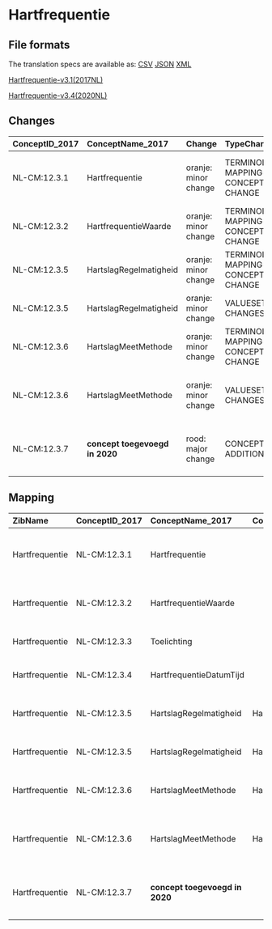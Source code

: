 # Hartfrequentie
## File formats

The translation specs are available as: 
[CSV](../csv/Hartfrequentie.csv) [JSON](../json/Hartfrequentie.json) [XML](../xml/Hartfrequentie.xml)



[Hartfrequentie-v3.1(2017NL)](https://zibs.nl/wiki/Hartfrequentie-v3.1(2017NL))

[Hartfrequentie-v3.4(2020NL)](https://zibs.nl/wiki/Hartfrequentie-v3.4(2020NL))









## Changes

| ConceptID_2017   | ConceptName_2017               | Change               | TypeChange                         | Impact_heen   | TRANSLATIE_spec_heen                                                                           | Impact_terug   | TRANSLATIE_spec_terug                                                                                             | Omschrijving                                                                 |
|:-----------------|:-------------------------------|:---------------------|:-----------------------------------|:--------------|:-----------------------------------------------------------------------------------------------|:---------------|:------------------------------------------------------------------------------------------------------------------|:-----------------------------------------------------------------------------|
| NL-CM:12.3.1     | Hartfrequentie                 | oranje: minor change | TERMINOLOGY MAPPING CONCEPT CHANGE | Medium        | SCT DefinitionCode [blank] -> [106066004 Bevinding betreffende hartritme en/of hartfrequentie] | Medium         | SCT DefinitionCode [106066004 Bevinding betreffende hartritme en/of hartfrequentie] -> [blank]                    | SNOMED CT DefintionCode concept aangepast                                    |
| NL-CM:12.3.2     | HartfrequentieWaarde           | oranje: minor change | TERMINOLOGY MAPPING CONCEPT CHANGE | Medium        | SCT DefinitionCode [blank] -> [364075005 Hartslagfrequentie]                                   | Medium         | SCT DefinitionCode [364075005 Hartslagfrequentie] -> [blank]                                                      | SNOMED CT DefintionCode concept aangepast                                    |
| NL-CM:12.3.5     | HartslagRegelmatigheid         | oranje: minor change | TERMINOLOGY MAPPING CONCEPT CHANGE | Medium        | SCT DefinitionCode [blank] -> [301112006 Bevinding betreffende hartritme]                      | Medium         | SCT DefinitionCode [301112006 Bevinding betreffende hartritme] -> [blank]                                         | SNOMED CT DefintionCode concept aangepast                                    |
| NL-CM:12.3.5     | HartslagRegelmatigheid         | oranje: minor change | VALUESET CHANGES                   | Low           | valuesets 2017 -> valueset 2020 regel                                                          | Medium         | valuesets 2017 <- valueset 2020 regel                                                                             | Deprecated item in waardelijst vervangen                                     |
| NL-CM:12.3.6     | HartslagMeetMethode            | oranje: minor change | TERMINOLOGY MAPPING CONCEPT CHANGE | Medium        | SCT DefinitionCode [blank] -> [315306007 Onderzoek per methode]                                | Medium         | SCT DefinitionCode [315306007 Onderzoek per methode] -> [blank]                                                   | SNOMED CT DefintionCode concept aangepast                                    |
| NL-CM:12.3.6     | HartslagMeetMethode            | oranje: minor change | VALUESET CHANGES                   | Low           | valuesets 2017 -> valueset 2020 regel                                                          | Medium         | valuesets 2017 <- valueset 2020 regel                                                                             | Bij nl.zorg.Hartfrequentie is de meetmethode 'Palpatie' op deprecated gezet. |
| NL-CM:12.3.7     | **concept toegevoegd in 2020** | rood: major change   | CONCEPT ADDITION                   | Low           |                                                                                                | High           | IF [blank]source->target ELSE [toon en stuur de inhoud van dit data item als vrije tekst naar een 2017 ontvanger] | Extra item HartslagSnelheid (CD) met waardelijst toegevoegd                  |

## Mapping

| ZibName        | ConceptID_2017   | ConceptName_2017               | Codelists_2017                  | Change                  | ConceptID_2020   | ConceptName_2020        | Codelists_2020                   | Bits     | Omschrijving                                                                 | TypeChange                         | Impact_heen   | TRANSLATIE_spec_heen                                                                           | Impact_terug   | TRANSLATIE_spec_terug                                                                                             |
|:---------------|:-----------------|:-------------------------------|:--------------------------------|:------------------------|:-----------------|:------------------------|:---------------------------------|:---------|:-----------------------------------------------------------------------------|:-----------------------------------|:--------------|:-----------------------------------------------------------------------------------------------|:---------------|:------------------------------------------------------------------------------------------------------------------|
| Hartfrequentie | NL-CM:12.3.1     | Hartfrequentie                 |                                 | oranje: minor change    | NL-CM:12.3.1     | Hartfrequentie          |                                  | ZIB-1179 | SNOMED CT DefintionCode concept aangepast                                    | TERMINOLOGY MAPPING CONCEPT CHANGE | Medium        | SCT DefinitionCode [blank] -> [106066004 Bevinding betreffende hartritme en/of hartfrequentie] | Medium         | SCT DefinitionCode [106066004 Bevinding betreffende hartritme en/of hartfrequentie] -> [blank]                    |
| Hartfrequentie | NL-CM:12.3.2     | HartfrequentieWaarde           |                                 | oranje: minor change    | NL-CM:12.3.2     | HartfrequentieWaarde    |                                  | ZIB-1179 | SNOMED CT DefintionCode concept aangepast                                    | TERMINOLOGY MAPPING CONCEPT CHANGE | Medium        | SCT DefinitionCode [blank] -> [364075005 Hartslagfrequentie]                                   | Medium         | SCT DefinitionCode [364075005 Hartslagfrequentie] -> [blank]                                                      |
| Hartfrequentie | NL-CM:12.3.3     | Toelichting                    |                                 | groen: geen wijzigingen | NL-CM:12.3.3     | Toelichting             |                                  |          |                                                                              |                                    |               |                                                                                                |                |                                                                                                                   |
| Hartfrequentie | NL-CM:12.3.4     | HartfrequentieDatumTijd        |                                 | groen: geen wijzigingen | NL-CM:12.3.4     | HartfrequentieDatumTijd |                                  |          |                                                                              |                                    |               |                                                                                                |                |                                                                                                                   |
| Hartfrequentie | NL-CM:12.3.5     | HartslagRegelmatigheid         | HartslagRegelmatigheidCodelijst | oranje: minor change    | NL-CM:12.3.5     | HartslagRegelmatigheid  | HartslagRegelmatigheidCodelijst  | ZIB-1179 | SNOMED CT DefintionCode concept aangepast                                    | TERMINOLOGY MAPPING CONCEPT CHANGE | Medium        | SCT DefinitionCode [blank] -> [301112006 Bevinding betreffende hartritme]                      | Medium         | SCT DefinitionCode [301112006 Bevinding betreffende hartritme] -> [blank]                                         |
| Hartfrequentie | NL-CM:12.3.5     | HartslagRegelmatigheid         | HartslagRegelmatigheidCodelijst | oranje: minor change    | NL-CM:12.3.5     | HartslagRegelmatigheid  | HartslagRegelmatigheidCodelijst  | ZIB-732  | Deprecated item in waardelijst vervangen                                     | VALUESET CHANGES                   | Low           | valuesets 2017 -> valueset 2020 regel                                                          | Medium         | valuesets 2017 <- valueset 2020 regel                                                                             |
| Hartfrequentie | NL-CM:12.3.6     | HartslagMeetMethode            | HartslagMeetMethodeCodelijst    | oranje: minor change    | NL-CM:12.3.6     | HartslagMeetMethode     | HartslagMeetMethodeCodelijst     | ZIB-1179 | SNOMED CT DefintionCode concept aangepast                                    | TERMINOLOGY MAPPING CONCEPT CHANGE | Medium        | SCT DefinitionCode [blank] -> [315306007 Onderzoek per methode]                                | Medium         | SCT DefinitionCode [315306007 Onderzoek per methode] -> [blank]                                                   |
| Hartfrequentie | NL-CM:12.3.6     | HartslagMeetMethode            | HartslagMeetMethodeCodelijst    | oranje: minor change    | NL-CM:12.3.6     | HartslagMeetMethode     | HartslagMeetMethodeCodelijst     | ZIB-509  | Bij nl.zorg.Hartfrequentie is de meetmethode 'Palpatie' op deprecated gezet. | VALUESET CHANGES                   | Low           | valuesets 2017 -> valueset 2020 regel                                                          | Medium         | valuesets 2017 <- valueset 2020 regel                                                                             |
| Hartfrequentie | NL-CM:12.3.7     | **concept toegevoegd in 2020** |                                 | rood: major change      | NL-CM:12.3.7     | InterpretatieFrequentie | InterpretatieFrequentieCodelijst | ZIB-881  | Extra item HartslagSnelheid (CD) met waardelijst toegevoegd                  | CONCEPT ADDITION                   | Low           |                                                                                                | High           | IF [blank]source->target ELSE [toon en stuur de inhoud van dit data item als vrije tekst naar een 2017 ontvanger] |

